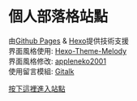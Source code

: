# 個人部落格站點

由[Github Pages](https://pages.github.com/) & [Hexo](https://hexo.io)提供技術支援  
界面風格使用: [Hexo-Theme-Melody](https://github.com/Molunerfinn/hexo-theme-melody/)  
界面風格修改: [appleneko2001](https://github.com/appleneko2001)  
使用留言模組: [Gitalk](https://github.com/gitalk/gitalk)  

[按下這裡進入站點](https://appleneko2001.github.io)
